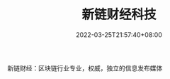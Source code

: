 ﻿---
weight: 
title: "新链财经科技"
description: "新链财经：区块链行业专业，权威，独立的信息发布媒体"
date: 2022-03-25T21:57:40+08:00
lastmod: 2022-03-25T16:45:40+08:00
draft: false
authors: ["Metabd"]
featuredImage: "xinliancaijingkeji.jpg"
link: ""
tags: ["微信公众号","新链财经科技"]
categories: ["navigation"]
navigation: ["微信公众号"]
lightgallery: true
toc: true
pinned: false
recommend: false
recommend1: false
---
新链财经：区块链行业专业，权威，独立的信息发布媒体
